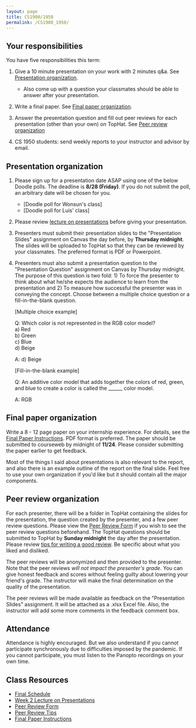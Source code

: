 ```yaml
---
layout: page
title: CS1900/1950
permalink: /CS1900_1950/
---
```


## Your responsibilities

You have five responsibilities this term:

1. Give a 10 minute presentation on your work with 2 minutes q&a.  See [Presentation organization](#presentation-organization).
   * Also come up with a question your classmates should be able to answer after your presentation.

2. Write a final paper.  See [Final paper organization](#final-paper-organization).

3. Answer the presentation question and fill out peer reviews for each presentation (other than your own) on TopHat.  See [Peer review organization](#peer-review-organization)

4. CS 1950 students: send weekly reports to your instructor and advisor by email.

## Presentation organization

1. Please sign up for a presentation date ASAP using one of the below Doodle polls.  The deadline is **8/28 (Friday)**.  If you do not submit the poll, an arbitrary date will be chosen for you.
   * [Doodle poll for Wonsun's class]
   * [Doodle poll for Luis' class]

2. Please review [lecture on presentations]({{site.baseurl}}/lectures/lecture-on-presentations-internship.pdf) before giving your presentation.  

3. Presenters must submit their presentation slides to the "Presentation
   Slides" assignment on Canvas the day before, by **Thursday midnight**.  The
slides will be uploaded to TopHat so that they can be reviewed by your
classmates.  The preferred format is PDF or Powerpoint.  

4. Presenters must also submit a presentation question to the "Presentation
   Question" assignment on Canvas by Thursday midnight.  The purpose of this
question is two fold: 1) To force the presenter to think about what he/she
expects the audience to learn from the presentation and 2) To measure how
successful the presenter was in conveying the concept.  Choose between a
multiple choice question or a fill-in-the-blank question.

   [Multiple choice example]
  
   Q: Which color is not represented in the RGB color model?  
   a) Red  
   b) Green  
   c) Blue  
   d) Beige  

   A: d) Beige

   [Fill-in-the-blank example]

   Q: An additive color model that adds together the colors of red, green, and blue to create a color is called the ______ color model.

   A: RGB

## Final paper organization

Write a 8 - 12 page paper on your internship experience.  For details, see the [Final Paper Instructions]({{site.baseurl}}/final_paper).  PDF format is preferred.  The paper should be submitted to courseweb by midnight of **11/24**.  Please consider submitting the paper earlier to get feedback.

Most of the things I said about presentations is also relevant to the report, and also there is an example outline of the report on the final slide.  Feel free to use your own organization if you'd like but it should contain all the major components.

## Peer review organization

For each presenter, there will be a folder in TopHat containing the slides for
the presentation, the question created by the presenter, and a few peer review
questions.  Please view the [Peer Review
Form]({{site.baseurl}}/internships/review_form.txt) if you wish to see the peer
review questions beforehand.  The TopHat questions should be submitted to
TopHat by **Sunday midnight** the day after the presentation.  Please review
[tips for writing a good review]({{site.baseurl}}/review_tips).  Be specific
about what you liked and disliked.

The peer reviews will be anonymized and then provided to the presenter.  Note
that the peer reviews *will not impact the presenter's grade*.  You can give
honest feedback and scores without feeling guilty about lowering your friend's
grade.  The instructor will make the final determination on the quality of the
presentation.

The peer reviews will be made available as feedback on the "Presentation
Slides" assignment.  It will be attached as a .xlsx Excel file.  Also, the
instructor will add some more comments in the feedback comment box.

## Attendance

Attendance is highly encouraged.  But we also understand if you cannot participate synchronously due to difficulties imposed by the pandemic.  If you cannot participate, you must listen to the Panopto recordings on your own time.

## Class Resources

* [Final Schedule]({{site.baseurl}}/internship_presentation_schedule)
* [Week 2 Lecture on Presentations]({{site.baseurl}}/lectures/lecture-on-presentations-internship.pdf)
* [Peer Review Form]({{site.baseurl}}/internships/review_form.txt)
* [Peer Review Tips]({{site.baseurl}}/review_tips)
* [Final Paper Instructions]({{site.baseurl}}/final_paper)
